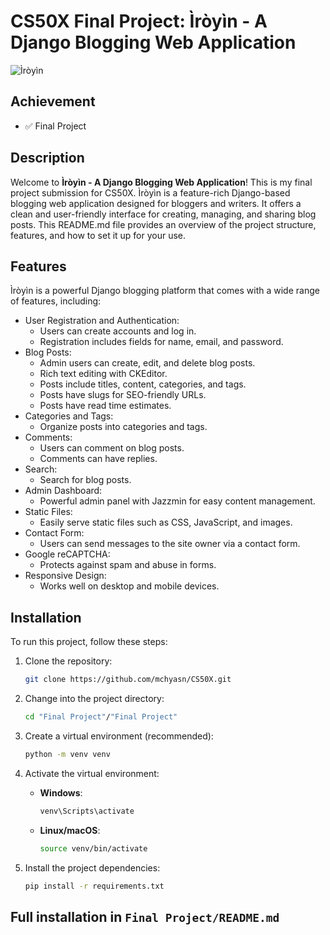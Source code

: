 # CS50X Final Project: Ìròyìn - A Django Blogging Web Application

![Ìròyìn](https://i.imgur.com/GbF5yyr.png)

## Achievement

- ✅ Final Project

## Description

Welcome to **Ìròyìn - A Django Blogging Web Application**! This is my final project submission for CS50X. Ìròyìn is a feature-rich Django-based blogging web application designed for bloggers and writers. It offers a clean and user-friendly interface for creating, managing, and sharing blog posts. This README.md file provides an overview of the project structure, features, and how to set it up for your use.

## Features

Ìròyìn is a powerful Django blogging platform that comes with a wide range of features, including:

- User Registration and Authentication:
  - Users can create accounts and log in.
  - Registration includes fields for name, email, and password.
- Blog Posts:
  - Admin users can create, edit, and delete blog posts.
  - Rich text editing with CKEditor.
  - Posts include titles, content, categories, and tags.
  - Posts have slugs for SEO-friendly URLs.
  - Posts have read time estimates.
- Categories and Tags:
  - Organize posts into categories and tags.
- Comments:
  - Users can comment on blog posts.
  - Comments can have replies.
- Search:
  - Search for blog posts.
- Admin Dashboard:
  - Powerful admin panel with Jazzmin for easy content management.
- Static Files:
  - Easily serve static files such as CSS, JavaScript, and images.
- Contact Form:
  - Users can send messages to the site owner via a contact form.
- Google reCAPTCHA:
  - Protects against spam and abuse in forms.
- Responsive Design:
  - Works well on desktop and mobile devices.

## Installation

To run this project, follow these steps:

1. Clone the repository:

   ```bash
   git clone https://github.com/mchyasn/CS50X.git
   ```

2. Change into the project directory:

   ```bash
   cd "Final Project"/"Final Project"
   ```

3. Create a virtual environment (recommended):

   ```bash
   python -m venv venv
   ```

4. Activate the virtual environment:

   - **Windows**:

     ```bash
     venv\Scripts\activate
     ```

   - **Linux/macOS**:

     ```bash
     source venv/bin/activate
     ```

5. Install the project dependencies:

   ```bash
   pip install -r requirements.txt
   ```

## Full installation in `Final Project/README.md`
